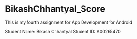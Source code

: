 # BikashChhantyal_Score
This is my fourth assignment for App Development for Android

Student Name: Bikash Chhantyal
Student ID: A00265470
